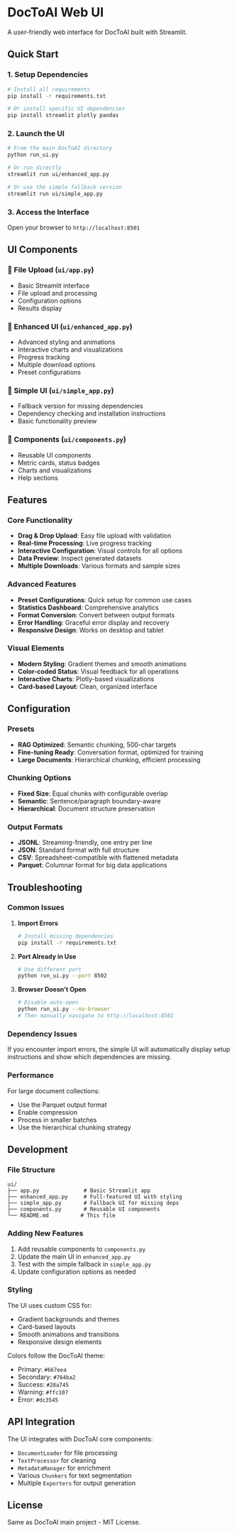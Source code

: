 # DocToAI Web UI

A user-friendly web interface for DocToAI built with Streamlit.

## Quick Start

### 1. Setup Dependencies

```bash
# Install all requirements
pip install -r requirements.txt

# Or install specific UI dependencies
pip install streamlit plotly pandas
```

### 2. Launch the UI

```bash
# From the main DocToAI directory
python run_ui.py

# Or run directly
streamlit run ui/enhanced_app.py

# Or use the simple fallback version
streamlit run ui/simple_app.py
```

### 3. Access the Interface

Open your browser to `http://localhost:8501`

## UI Components

### 📁 File Upload (`ui/app.py`)
- Basic Streamlit interface
- File upload and processing
- Configuration options
- Results display

### 🎨 Enhanced UI (`ui/enhanced_app.py`)
- Advanced styling and animations
- Interactive charts and visualizations
- Progress tracking
- Multiple download options
- Preset configurations

### 🔧 Simple UI (`ui/simple_app.py`)
- Fallback version for missing dependencies
- Dependency checking and installation instructions
- Basic functionality preview

### 🧩 Components (`ui/components.py`)
- Reusable UI components
- Metric cards, status badges
- Charts and visualizations
- Help sections

## Features

### Core Functionality
- **Drag & Drop Upload**: Easy file upload with validation
- **Real-time Processing**: Live progress tracking
- **Interactive Configuration**: Visual controls for all options
- **Data Preview**: Inspect generated datasets
- **Multiple Downloads**: Various formats and sample sizes

### Advanced Features
- **Preset Configurations**: Quick setup for common use cases
- **Statistics Dashboard**: Comprehensive analytics
- **Format Conversion**: Convert between output formats
- **Error Handling**: Graceful error display and recovery
- **Responsive Design**: Works on desktop and tablet

### Visual Elements
- **Modern Styling**: Gradient themes and smooth animations
- **Color-coded Status**: Visual feedback for all operations
- **Interactive Charts**: Plotly-based visualizations
- **Card-based Layout**: Clean, organized interface

## Configuration

### Presets
- **RAG Optimized**: Semantic chunking, 500-char targets
- **Fine-tuning Ready**: Conversation format, optimized for training
- **Large Documents**: Hierarchical chunking, efficient processing

### Chunking Options
- **Fixed Size**: Equal chunks with configurable overlap
- **Semantic**: Sentence/paragraph boundary-aware
- **Hierarchical**: Document structure preservation

### Output Formats
- **JSONL**: Streaming-friendly, one entry per line
- **JSON**: Standard format with full structure
- **CSV**: Spreadsheet-compatible with flattened metadata
- **Parquet**: Columnar format for big data applications

## Troubleshooting

### Common Issues

1. **Import Errors**
   ```bash
   # Install missing dependencies
   pip install -r requirements.txt
   ```

2. **Port Already in Use**
   ```bash
   # Use different port
   python run_ui.py --port 8502
   ```

3. **Browser Doesn't Open**
   ```bash
   # Disable auto-open
   python run_ui.py --no-browser
   # Then manually navigate to http://localhost:8501
   ```

### Dependency Issues

If you encounter import errors, the simple UI will automatically display setup instructions and show which dependencies are missing.

### Performance

For large document collections:
- Use the Parquet output format
- Enable compression
- Process in smaller batches
- Use the hierarchical chunking strategy

## Development

### File Structure
```
ui/
├── app.py              # Basic Streamlit app
├── enhanced_app.py     # Full-featured UI with styling
├── simple_app.py       # Fallback UI for missing deps
├── components.py       # Reusable UI components
└── README.md          # This file
```

### Adding New Features

1. Add reusable components to `components.py`
2. Update the main UI in `enhanced_app.py`
3. Test with the simple fallback in `simple_app.py`
4. Update configuration options as needed

### Styling

The UI uses custom CSS for:
- Gradient backgrounds and themes
- Card-based layouts
- Smooth animations and transitions
- Responsive design elements

Colors follow the DocToAI theme:
- Primary: `#667eea`
- Secondary: `#764ba2`
- Success: `#28a745`
- Warning: `#ffc107`
- Error: `#dc3545`

## API Integration

The UI integrates with DocToAI core components:
- `DocumentLoader` for file processing
- `TextProcessor` for cleaning
- `MetadataManager` for enrichment
- Various `Chunkers` for text segmentation
- Multiple `Exporters` for output generation

## License

Same as DocToAI main project - MIT License.
